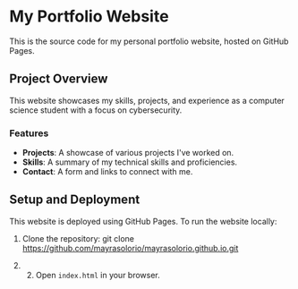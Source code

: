 # My Portfolio Website

This is the source code for my personal portfolio website, hosted on GitHub Pages.

## Project Overview

This website showcases my skills, projects, and experience as a computer science student with a focus on cybersecurity.

### Features

- **Projects**: A showcase of various projects I've worked on.
- **Skills**: A summary of my technical skills and proficiencies.
- **Contact**: A form and links to connect with me.

## Setup and Deployment

This website is deployed using GitHub Pages. To run the website locally:

1. Clone the repository:
  git clone https://github.com/mayrasolorio/mayrasolorio.github.io.git

2. 2. Open `index.html` in your browser.
